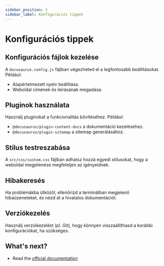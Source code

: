 ```yaml
---
sidebar_position: 2
sidebar_label: Konfigurációs tippek
---
```


# Konfigurációs tippek

## Konfigurációs fájlok kezelése
A `docusaurus.config.js` fájlban végezheted el a legfontosabb beállításokat. Például:
- Alapértelmezett nyelv beállítása.
- Weboldal címének és leírásának megadása.

## Pluginok használata
Használj pluginokat a funkcionalitás bővítéséhez. Például:
- `@docusaurus/plugin-content-docs` a dokumentáció kezeléséhez.
- `@docusaurus/plugin-sitemap` a sitemap generálásához.

## Stílus testreszabása
A `src/css/custom.css` fájlban adhatsz hozzá egyedi stílusokat, hogy a weboldal megjelenése megfeleljen az igényeidnek.

## Hibakeresés
Ha problémákba ütközöl, ellenőrizd a terminálban megjelenő hibaüzeneteket, és nézd át a hivatalos dokumentációt.

## Verziókezelés
Használj verziókezelést (pl. Git), hogy könnyen visszaállíthasd a korábbi konfigurációkat, ha szükséges.

## What's next?

- Read the [official documentation](https://docusaurus.io/)